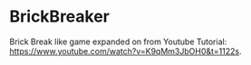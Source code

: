 # BrickBreaker
Brick Break like game expanded on from Youtube Tutorial: https://www.youtube.com/watch?v=K9qMm3JbOH0&t=1122s. 
